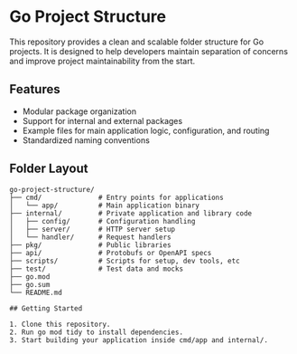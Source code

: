 # Go Project Structure

This repository provides a clean and scalable folder structure for Go projects. It is designed to help developers maintain separation of concerns and improve project maintainability from the start.

## Features

- Modular package organization
- Support for internal and external packages
- Example files for main application logic, configuration, and routing
- Standardized naming conventions

## Folder Layout

```text
go-project-structure/
├── cmd/              # Entry points for applications
│   └── app/          # Main application binary
├── internal/         # Private application and library code
│   ├── config/       # Configuration handling
│   ├── server/       # HTTP server setup
│   └── handler/      # Request handlers
├── pkg/              # Public libraries
├── api/              # Protobufs or OpenAPI specs
├── scripts/          # Scripts for setup, dev tools, etc
├── test/             # Test data and mocks
├── go.mod
├── go.sum
└── README.md

## Getting Started

1. Clone this repository.
2. Run go mod tidy to install dependencies.
3. Start building your application inside cmd/app and internal/.
